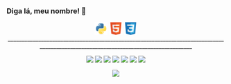 ### Diga lá, meu nombre! 👋

<div align="middle">
<img height="30px" align="middle" src="https://raw.githubusercontent.com/devicons/devicon/master/icons/python/python-original.svg">
<img height="30px" align="middle" src="https://raw.githubusercontent.com/devicons/devicon/master/icons/html5/html5-original.svg">
<img height="30px" align="middle" src="https://raw.githubusercontent.com/devicons/devicon/master/icons/css3/css3-original.svg">
</div>

<div align="middle">
_____________________________________________________________________________________________________________________________________
</div>

<div align="middle">
 
 <a href="https://wa.me/message/GLMBBBIMXOGQJ1" target="_blank"><img src="https://img.shields.io/badge/WhatsApp-25D366?style=for-the-badge&logo=whatsapp&logoColor=white"></a>
 <a href="" target="_blank"><img src="https://img.shields.io/badge/Discord-7289DA?style=for-the-badge&logo=discord&logoColor=white"></a>
 <a href="www.twitter.com/patrickcft_" target="_blank"><img src="https://img.shields.io/badge/Twitter-1DA1F2?style=for-the-badge&logo=twitter&logoColor=white"></a>
 <a href="https://www.instagram.com/patrickcft/" target="_blank"><img src="https://img.shields.io/badge/Instagram-E4405F?style=for-the-badge&logo=instagram&logoColor=white"></a>
 <a href="" target="_blank"><img src="https://img.shields.io/badge/LinkedIn-0077B5?style=for-the-badge&logo=linkedin&logoColor=white"></a>
 <a href="https://steamcommunity.com/id/patrickcft/" target="_blank"><img src="https://img.shields.io/badge/Steam-000000?style=for-the-badge&logo=steam&logoColor=white"></a>
 <a href="https://open.spotify.com/user/12180132614?si=83e02c2742bf4ae7" target="_balnk"><img src="https://img.shields.io/badge/Spotify-1ED760?&style=for-the-badge&logo=spotify&logoColor=white"></a>
</div> 


<div align="middle">
 <img height="100px" src="https://media.giphy.com/media/8mAeiYfGoydhju8cMC/giphy.gif"> 
 
</div>

